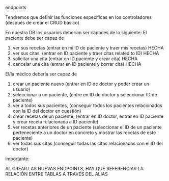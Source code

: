 endpoints

Tendremos que definir las funciones específicas en los controladores (después de crear el CRUD básico)

En nuestra DB los usuarios deberían ser capaces de lo siguiente:
El paciente debe ser capaz de 

1. ver sus recetas (entrar en mi ID de paciente y traer mis recetas) HECHA
2. ver sus citas, (entrar en ID paciente y traer citas related to ID) HECHA
3. solicitar una cita (entrar en ID paciente y crear cita) HECHA
4. cancelar una cita (entrar en ID paciente y borrar cita) HECHA


El/la médico debería ser capaz de 

1. crear un paciente nuevo (entrar en ID de doctor y poder crear un usuario)
2. seleccionar a un paciente, (entre en ID de doctor y seleccionar ID de paciente)
3. ver a todos sus pacientes, (conseguir todos los pacientes relacionados con la ID del doctor en cuestión)
4. crear recetas de un paciente, (entrar en ID doctor, entrar en ID paciente y crear receta relacionada a ID paciente)
5. ver recetas anteriores de un paciente (seleccionar el ID de un paciente perteneciente a un doctor en concreto y mostrar las recetas de este paciente)
6. ver todas sus citas (conseguir todas las citas relacionadas con el ID del doctor)



importante:

AL CREAR LAS NUEVAS ENDPOINTS, HAY QUE REFERENCIAR LA RELACIÓN ENTRE TABLAS A TRAVÉS DEL ALIAS
